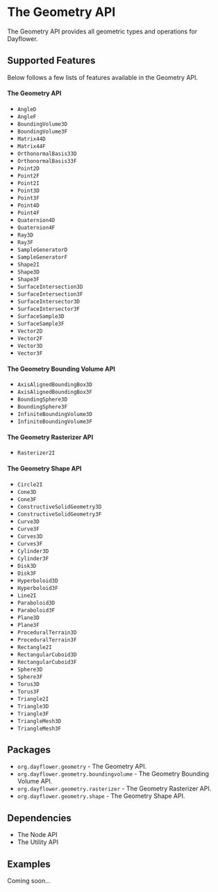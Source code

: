 The Geometry API
================
The Geometry API provides all geometric types and operations for Dayflower.

Supported Features
------------------
Below follows a few lists of features available in the Geometry API.

#### The Geometry API
* `AngleD`
* `AngleF`
* `BoundingVolume3D`
* `BoundingVolume3F`
* `Matrix44D`
* `Matrix44F`
* `OrthonormalBasis33D`
* `OrthonormalBasis33F`
* `Point2D`
* `Point2F`
* `Point2I`
* `Point3D`
* `Point3F`
* `Point4D`
* `Point4F`
* `Quaternion4D`
* `Quaternion4F`
* `Ray3D`
* `Ray3F`
* `SampleGeneratorD`
* `SampleGeneratorF`
* `Shape2I`
* `Shape3D`
* `Shape3F`
* `SurfaceIntersection3D`
* `SurfaceIntersection3F`
* `SurfaceIntersector3D`
* `SurfaceIntersector3F`
* `SurfaceSample3D`
* `SurfaceSample3F`
* `Vector2D`
* `Vector2F`
* `Vector3D`
* `Vector3F`

#### The Geometry Bounding Volume API
* `AxisAlignedBoundingBox3D`
* `AxisAlignedBoundingBox3F`
* `BoundingSphere3D`
* `BoundingSphere3F`
* `InfiniteBoundingVolume3D`
* `InfiniteBoundingVolume3F`

#### The Geometry Rasterizer API
* `Rasterizer2I`

#### The Geometry Shape API
* `Circle2I`
* `Cone3D`
* `Cone3F`
* `ConstructiveSolidGeometry3D`
* `ConstructiveSolidGeometry3F`
* `Curve3D`
* `Curve3F`
* `Curves3D`
* `Curves3F`
* `Cylinder3D`
* `Cylinder3F`
* `Disk3D`
* `Disk3F`
* `Hyperboloid3D`
* `Hyperboloid3F`
* `Line2I`
* `Paraboloid3D`
* `Paraboloid3F`
* `Plane3D`
* `Plane3F`
* `ProceduralTerrain3D`
* `ProceduralTerrain3F`
* `Rectangle2I`
* `RectangularCuboid3D`
* `RectangularCuboid3F`
* `Sphere3D`
* `Sphere3F`
* `Torus3D`
* `Torus3F`
* `Triangle2I`
* `Triangle3D`
* `Triangle3F`
* `TriangleMesh3D`
* `TriangleMesh3F`

Packages
--------
* `org.dayflower.geometry` - The Geometry API.
* `org.dayflower.geometry.boundingvolume` - The Geometry Bounding Volume API.
* `org.dayflower.geometry.rasterizer` - The Geometry Rasterizer API.
* `org.dayflower.geometry.shape` - The Geometry Shape API.

Dependencies
------------
* The Node API
* The Utility API

Examples
--------
Coming soon...